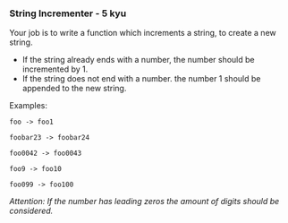 <h3>String Incrementer - 5 kyu </h3>

<div class="leaderboards-container"><div class="panel is-darkened"><div class="markdown" id="description"><p>Your job is to write a function which increments a string, to create a new string.</p>
<ul>
<li>If the string already ends with a number, the number should be incremented by 1.</li>
<li>If the string does not end with a number. the number 1 should be appended to the new string.</li>
</ul>
<p>Examples:</p>
<p><code>foo -&gt; foo1</code></p>
<p><code>foobar23 -&gt; foobar24</code></p>
<p><code>foo0042 -&gt; foo0043</code></p>
<p><code>foo9 -&gt; foo10</code></p>
<p><code>foo099 -&gt; foo100</code></p>
<p><em>Attention: If the number has leading zeros the amount of digits should be considered.</em></p>
</div><div class="mtm"><span><i class="icon-moon-tag "></i></span>
